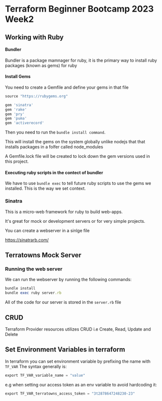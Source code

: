 # Terraform Beginner Bootcamp 2023 Week2

## Working with Ruby

#### Bundler

Bundler is a package mamnager for ruby, it is the primary way to install ruby packages
(known as gems) for ruby

#### Install Gems
You need to create a Gemfile and define your gems in that file

```rb
source "https://rubygems.org"

gem 'sinatra'
gem 'rake'
gem 'pry'
gem 'puma'
gem 'activerecord'
```

Then you need to run the `bundle install command`.

This will install the gems on the system globally unlike nodejs that that installs packages in a 
folfer called node_modules

A Gemfile.lock file will be created to lock down the gem versions used in this project.

#### Executing ruby scripts in the contect of bundler

We have to use `bundle exec` to tell future ruby scripts to use the gems we installed. This is the way we set context.

### Sinatra

This is a micro-web framework for ruby to build web-apps.

It's great for mock or development servers or for very simple projects.

You can create a webserver in a sinlge file

https://sinatrarb.com/

## Terratowns Mock Server

### Running the web server

We can run the webserver by running the following commands:

```rb
bundle install
bundle exec ruby server.rb
```

All of the code for our server is stored in the `server.rb` file

## CRUD

Terraform Provider resources utilizes CRUD i.e Create, Read, Update and Delete

## Set Environment Variables in terraform

In terraform you can set environment variable by prefixing the name with `TF_VAR` The syntax generally is:


```tf
export TF_VAR_variable_name = "value"
```

e.g when setting our access token as an env variable to avoid hardcoding it:

```tf
export TF_VAR_terratowns_access_token = "3t2878647248230-23"
```